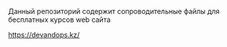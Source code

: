 Данный репозиторий содержит сопроводительные файлы для бесплатных курсов web сайта

https://devandops.kz/
